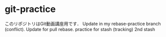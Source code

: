 # git-practice
このリポジトリはGit動画講座用です．
Update in my rebase-practice branch (conflict).
Update for pull rebase.
practice for stash (tracking)
2nd stash